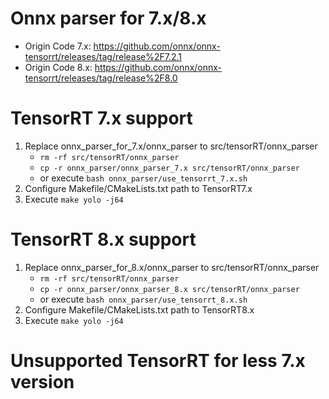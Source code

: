# Onnx parser for 7.x/8.x
- Origin Code 7.x: https://github.com/onnx/onnx-tensorrt/releases/tag/release%2F7.2.1
- Origin Code 8.x: https://github.com/onnx/onnx-tensorrt/releases/tag/release%2F8.0

# TensorRT 7.x support
1. Replace onnx_parser_for_7.x/onnx_parser to src/tensorRT/onnx_parser
    - `rm -rf src/tensorRT/onnx_parser`
    - `cp -r onnx_parser/onnx_parser_7.x src/tensorRT/onnx_parser`
    - or execute `bash onnx_parser/use_tensorrt_7.x.sh`
2. Configure Makefile/CMakeLists.txt path to TensorRT7.x
3. Execute `make yolo -j64`

# TensorRT 8.x support
1. Replace onnx_parser_for_8.x/onnx_parser to src/tensorRT/onnx_parser
    - `rm -rf src/tensorRT/onnx_parser`
    - `cp -r onnx_parser/onnx_parser_8.x src/tensorRT/onnx_parser`
    - or execute `bash onnx_parser/use_tensorrt_8.x.sh`
2. Configure Makefile/CMakeLists.txt path to TensorRT8.x
3. Execute `make yolo -j64`

# Unsupported TensorRT for less 7.x version